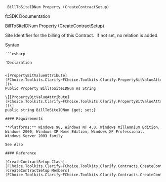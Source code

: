 ﻿     BillToSiteIDNum Property (CreateContractSetup)                                                   

fcSDK Documentation

BillToSiteIDNum Property (CreateContractSetup)

Site Identifier for the billing of this Contract.  If not set, no relation is added.

Syntax

```vbnet
```csharp

'Declaration
 

<[PropertyBitValueAttribute](FChoice.Toolkits.Clarify~FChoice.Toolkits.Clarify.PropertyBitValueAttribute.md)()>
Public Property BillToSiteIDNum As String

\[[PropertyBitValueAttribute](FChoice.Toolkits.Clarify~FChoice.Toolkits.Clarify.PropertyBitValueAttribute.md)()\]
public string BillToSiteIDNum {get; set;}

#### Requirements

**Platforms:** Windows 98, Windows NT 4.0, Windows Millennium Edition, Windows 2000, Windows XP Home Edition, Windows XP Professional, Windows Server 2003 family

See Also

#### Reference

[CreateContractSetup Class](FChoice.Toolkits.Clarify~FChoice.Toolkits.Clarify.Contracts.CreateContractSetup.md)  
[CreateContractSetup Members](FChoice.Toolkits.Clarify~FChoice.Toolkits.Clarify.Contracts.CreateContractSetup_members.md)